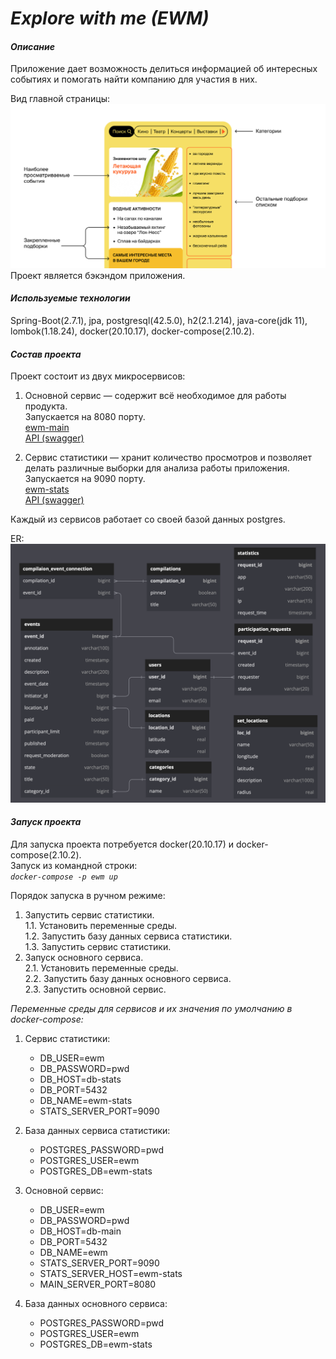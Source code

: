 # _Explore with me (EWM)_

#### _Описание_

Приложение дает возможность делиться информацией об интересных событиях и помогать найти компанию для участия в них.

Вид главной страницы:
![Вид главной страницы](./misc/mainpage.png)
Проект является бэкэндом приложения.

#### _Используемые технологии_

Spring-Boot(2.7.1), jpa, postgresql(42.5.0), h2(2.1.214), java-core(jdk 11), lombok(1.18.24),
docker(20.10.17), docker-compose(2.10.2).

#### _Состав проекта_

Проект состоит из двух микросервисов:

1. Основной сервис — содержит всё необходимое для работы продукта.  
   Запускается на 8080 порту.  
   [ewm-main](./ewm-main/README.md)  
   [API (swagger)](https://petstore.swagger.io?url=https://raw.githubusercontent.com/EvgenyGH/java-explore-with-me/feachure_set_locations/ewm-main/ewm-main-service-spec.yaml)

2. Сервис статистики — хранит количество просмотров и позволяет делать различные
   выборки для анализа работы приложения. Запускается на 9090 порту.  
   [ewm-stats](./ewm-stats/README.md)  
   [API (swagger)](https://petstore.swagger.io?url=https://raw.githubusercontent.com/EvgenyGH/java-explore-with-me/feachure_set_locations/ewm-stats/ewm-stats-service-spec.yaml)

Каждый из сервисов работает со своей базой данных postgres.

ER:
![ER](./misc/ER/ER.png)

#### _Запуск проекта_

Для запуска проекта потребуется docker(20.10.17) и docker-compose(2.10.2).  
Запуск из командной строки:  
_`docker-compose -p ewm up`_

Порядок запуска в ручном режиме:

1. Запустить сервис статистики.  
   1.1. Установить переменные среды.  
   1.2. Запустить базу данных сервиса статистики.  
   1.3. Запустить сервис статистики.
2. Запуск основного сервиса.  
   2.1. Установить переменные среды.  
   2.2. Запустить базу данных основного сервиса.  
   2.3. Запустить основной сервис.

_Переменные среды для сервисов и их значения по
умолчанию в docker-compose:_

1. Сервис статистики:
    - DB_USER=ewm
    - DB_PASSWORD=pwd
    - DB_HOST=db-stats
    - DB_PORT=5432
    - DB_NAME=ewm-stats
    - STATS_SERVER_PORT=9090

2. База данных сервиса статистики:
    - POSTGRES_PASSWORD=pwd
    - POSTGRES_USER=ewm
    - POSTGRES_DB=ewm-stats

3. Основной сервис:
    - DB_USER=ewm
    - DB_PASSWORD=pwd
    - DB_HOST=db-main
    - DB_PORT=5432
    - DB_NAME=ewm
    - STATS_SERVER_PORT=9090
    - STATS_SERVER_HOST=ewm-stats
    - MAIN_SERVER_PORT=8080

4. База данных основного сервиса:
    - POSTGRES_PASSWORD=pwd
    - POSTGRES_USER=ewm
    - POSTGRES_DB=ewm-stats